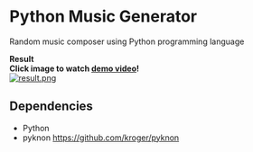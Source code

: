 # Python Music Generator

Random music composer using Python programming language  

**Result**  
**Click image to watch [demo video](https://youtu.be/R37TW97drWA)!**  
[![result.png](https://github.com/kairess/python_music/raw/master/result.png)](https://youtu.be/R37TW97drWA)  

## Dependencies
- Python
- pyknon https://github.com/kroger/pyknon

